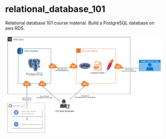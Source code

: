 # relational_database_101
Relational database 101 course material.  Build a PostgreSQL database on aws RDS.

![Image of Architecture](https://raw.githubusercontent.com/alanjbates/relational_database_101/master/database1-architecture.png)